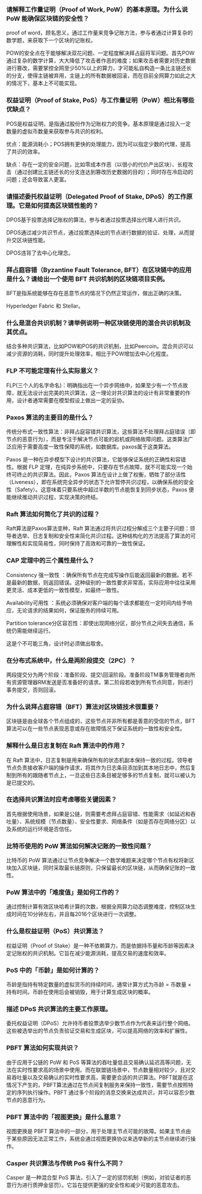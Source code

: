 ### 请解释工作量证明（Proof of Work, PoW）的基本原理。为什么说 PoW 能确保区块链的安全性？

proof of word，顾名思义，通过工作量来竞争记账方法，参与者通过计算复杂的数学题，来获取下一个区块的记账权。

POW的安全点在于能够解决双花问题、一定程度解决拜占庭将军问题。首先POW通过复杂的数学计算，大大降低了攻击者作恶的难度；如果攻击者需要对历史数据进行篡改，需要掌控全网至少50%以上的算力，才可能私自构造一条比主链还长的分支，使得主链被弃用，主链上的所有数据被回滚，而在目前全网算力如此之大的情况下，基本上不可能实现。

### 权益证明（Proof of Stake, PoS）与工作量证明（PoW）相比有哪些优缺点？

POS是权益证明，是指通过股份作为记账权力的竞争。基本原理是通过投入一定数量的虚拟币数量来获取参与共识的权利。

优点：能源消耗小；POS拥有更快的处理能力，因为可以指定少数的代理，提高了共识的效率。

缺点：存在一定的安全问题，比如零成本作恶（以很小的代价产出区块）、长程攻击（通过创建比主链还长的分支连达到篡改历史数据的目的）；同时存在冷启动的问题；还会导致富人更富。

### 请描述委托权益证明（Delegated Proof of Stake, DPoS）的工作原理。它是如何提高区块链性能的？

DPOS基于投票选择记账权的算法，参与者通过投票选择出代理人进行共识。

DPOS通过减少共识节点，通过投票选择出的节点进行数据的验证、处理，从而提升交区块链性能。

DPOS违背了去中心化理念。

### 拜占庭容错（Byzantine Fault Tolerance, BFT）在区块链中的应用是什么？请给出一个使用 BFT 共识机制的区块链项目实例。

BFT是指系统能够在存在恶意节点的情况下仍然正常运作，做出正确的决策。

 Hyperledger Fabric 和 Stellar。

### 什么是混合共识机制？请举例说明一种区块链使用的混合共识机制及其优点。

结合多种共识算法，比如POW和POS的共识机制，比如Peercoin。混合共识可以减少资源的消耗，同时提升处理效率，相比于POW增加去中心化程度。

### FLP 不可能定理有什么实际意义？

FLP(三个人的名字命名)：明确指出在一个异步网络中，如果至少有一个节点故障，就无法设计出完美的共识算法，这一理论对共识算法的设计有非常重要的作用，设计者通常需要在模型假设上做出一定的妥协。

### Paxos 算法的主要目的是什么？

传统分布式一致性算法：非拜占庭容错共识算法，这些算法不处理拜占庭错误（即节点的恶意行为），而是专注于解决节点可能的宕机或网络故障问题。这类算法广泛应用于需要高度一致性保障的系统，如数据库。paxos属于这类算法。

Paxos 是一种在异步模型下设计的共识算法，它能够保证系统的正确性和容错性。根据 FLP 定理，在纯异步系统中，只要存在节点故障，就不可能实现一个始终可终止的共识算法。因此，Paxos 算法在设计上做了权衡，牺牲了部分活性（Liveness），即在系统完全异步的状态下允许暂停共识过程，以确保系统的安全性（Safety）。这意味着只要系统中超过半数的节点能恢复到同步状态，Paxos 便能继续推动共识过程，实现决策的终结。

### Raft 算法如何简化了共识的过程？

Raft算法是Paxos算法变种，Raft 算法通过将共识过程分解成三个主要子问题：领导者选举、日志复制和安全性来简化共识过程。这种结构化的方法提高了算法的可理解性和实现简易性，同时保持了高效和可靠的一致性保证。

### CAP 定理中的三个属性是什么？

Consistency 强一致性 ：确保所有节点在完成写操作后能返回最新的数据。若不是最新的数据，则返回错误。这种级别的一致性要求非常高，实际应用中往往采用更灵活、成本更低的一致性模型，如最终一致性。

Availability可用性 ：系统必须确保对客户端的每个请求都能在一定时间内给予响应，无论请求的结果如何，保证服务的持续可用。

Partition tolerance分区容忍性：即使出现网络分区，部分节点之间失去通信，系统仍需能继续运行。

这是个不可能三角，设计时必须做出取舍。

### 在分布式系统中，什么是两阶段提交（2PC）？

两段提交分为两个阶段：准备阶段、提交\回滚阶段。准备阶段TM事务管理者向所有资源管理器RM发送是否准备好的请求。第二阶段若收到所有节点同意，则进行事务提交，否则回滚。

### 为什么说拜占庭容错（BFT）算法对区块链技术很重要？

区块链是由全球各个节点组成的，这些节点并非所有都是善意的受信的节点，BFT算法可以在一些节点表现恶意或存在故障情况下保证系统的一致性和安全性。

### 解释什么是日志复制在 Raft 算法中的作用？

在 Raft 算法中，日志复制是用来确保所有的状态机副本保持一致的过程。领导者节点负责接收客户端的操作请求，将其作为日志条目添加到其本地日志中，然后复制到所有的跟随者节点上，一旦这些日志条目被足够多的节点复制，就可以被认为是已提交的。

### 在选择共识算法时应考虑哪些关键因素？

首先根据使用场景，如果是公链，则需要考虑拜占庭容错、性能需求（如延迟和吞吐量）、系统规模（节点数量）、安全性要求、网络条件（如是否存在网络分区）以及系统的运行环境是否信任。

### 比特币使用的 PoW 算法如何解决记账的一致性问题？

比特币的 PoW 算法通过让节点竞争解决一个数学难题来决定哪个节点有权将新区块加入区块链，同时采取最长链原则，只保留最长的区块链，从而确保记账的一致性。

### PoW 算法中的「难度值」是如何工作的？

通过控制计算有效区块哈希计算的次数，根据全网算力动态调整难度，控制区块生成时间在10分钟左右，并且每2016个区块进行一次调整。

### 什么是权益证明（PoS）共识算法？

权益证明（Proof of Stake）是一种不依赖算力，而是依据持币量和币龄等因素决定记账权的共识机制。它旨在减少能源消耗，提高交易的速度和效率。

### PoS 中的「币龄」是如何计算的？

币龄是指持有特定数量的虚拟货币的持续时间，通常计算方式为币龄 = 币数量 × 持有时间。币龄在使用后会被销毁，用于计算生成区块的概率。

### 描述 DPoS 共识算法的主要工作原理。

委托权益证明（DPoS）允许持币者投票选举少数节点作为代表来运行整个网络。这些被选举出的节点负责验证交易和生成区块，可以提高网络的效率和扩展性。

### PBFT 算法如何实现共识？

由于应用于公链的 PoW 和 PoS 等算法的吞吐量低且交易确认延迟高等问题，无法在实时性要求高的场景中使用。而在联盟链场景中，节点数量相对较少，且对交易吞吐量以及交易确认的实时性要求高，需要更合适的共识算法。PBFT就是在这情况下产生的，PBFT算法通过在节点间复制服务来保持一致性，需要节点按照特定的序列执行操作。PBFT 通过多个阶段的消息交换来达成共识，并可以容忍少数节点的恶意行为。

### PBFT 算法中的「视图更换」是什么意思？

视图更换是 PBFT 算法中的一部分，用于处理主节点可能的故障。如果主节点由于某些原因无法正常工作，系统会通过视图更换协议来选举新的主节点继续进行操作。

### Casper 共识算法与传统 PoS 有什么不同？

Casper 是一种混合型 PoS 算法，引入了一定的惩罚机制（例如，对验证者的恶意行为进行质押金惩罚）。它旨在提供更强的安全性和减少可能的恶意攻击。
